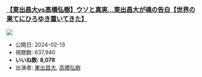 ### [【東出昌大vs高橋弘樹】ウソと真実…東出昌大が魂の告白【世界の果てにひろゆき置いてきた】](https://www.youtube.com/watch?v=kz9VfPZWXGk)
[![](https://img.youtube.com/vi/kz9VfPZWXGk/sddefault.jpg)](https://www.youtube.com/watch?v=kz9VfPZWXGk)
-   公開日: 2024-02-13
-   視聴数: 637,940
-   **いいね数: 8,078**
-   出演者: [東出昌大](/rehacq_fan/people/東出昌大 "wikilink"), [高橋弘樹](/rehacq_fan/people/高橋弘樹 "wikilink")
